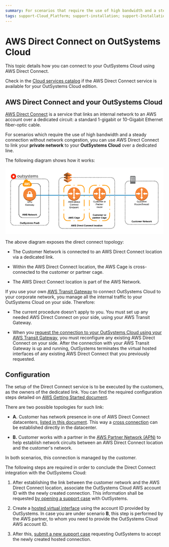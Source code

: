 ```yaml
---
summary: For scenarios that require the use of high bandwidth and a steady connection without network congestion, learn how to set up AWS Direct Connect linking your private network with OutSystems Cloud over a dedicated line.
tags: support-Cloud_Platform; support-installation; support-Installation_Configuration; support-maintenance; support-devOps
---
```


# AWS Direct Connect on OutSystems Cloud

This topic details how you can connect to your OutSystems Cloud using AWS Direct Connect.

<div class="info" markdown="1">

Check in the [Cloud services catalog](https://success.outsystems.com/Support/Enterprise_Customers/OutSystems_Support/Cloud_services_catalog) if the AWS Direct Connect service is available for your OutSystems Cloud edition.

</div>

## AWS Direct Connect and your OutSystems Cloud

[AWS Direct Connect](http://docs.aws.amazon.com/directconnect/latest/UserGuide/Welcome.html) is a service that links an internal network to an AWS account over a dedicated circuit: a standard 1-gigabit or 10-Gigabit Ethernet fiber-optic cable.

For scenarios which require the use of high bandwidth and a steady connection without network congestion, you can use AWS Direct Connect to link your **private network** to your **OutSystems Cloud** over a dedicated line.

The following diagram shows how it works:

![Link to OutSystems Cloud with AWS Direct Connect](images/aws-direct-connect-outsystems-cloud_0.png)

The above diagram exposes the direct connect topology:

* The Customer Network is connected to an AWS Direct Connect location via a dedicated link.

* Within the AWS Direct Connect location, the AWS Cage is cross-connected to the customer or partner cage.

* The AWS Direct Connect location is part of the AWS Network.

<div class="info" markdown="1">

If you use your own [AWS Transit Gateway](https://aws.amazon.com/transit-gateway/) to connect OutSystems Cloud to your corporate network, you manage all the internal traffic to your OutSystems Cloud on your side. Therefore:

* The current procedure doesn't apply to you. You must set up any needed AWS Direct Connect on your side, using your AWS Transit Gateway.

* When you [request the connection to your OutSystems Cloud using your AWS Transit Gateway](connect-tgw.md), you must reconfigure any existing AWS Direct Connect on your side. After the connection with your AWS Transit Gateway is up and running, OutSystems terminates the virtual hosted interfaces of any existing AWS Direct Connect that you previously requested.

</div>

## Configuration

The setup of the Direct Connect service is to be executed by the customers, as the owners of the dedicated link. You can find the required configuration steps detailed on [AWS Getting Started document](http://docs.aws.amazon.com/directconnect/latest/UserGuide/getting_started.html).

There are two possible topologies for such link:

* **A.** Customer has network presence in one of AWS Direct Connect datacenters, [listed in this document](https://aws.amazon.com/directconnect/details/). This way a [cross connection](http://docs.aws.amazon.com/directconnect/latest/UserGuide/Colocation.html) can be established directly in the datacenter.

* **B.** Customer works with a partner in the [AWS Partner Network (APN)](http://docs.aws.amazon.com/directconnect/latest/UserGuide/Colocation.html) to help establish network circuits between an AWS Direct Connect location and the customer's network.

In both scenarios, this connection is managed by the customer.

The following steps are required in order to conclude the Direct Connect integration with the OutSystems Cloud:

1. After establishing the link between the customer network and the AWS Direct Connect location, associate the OutSystems Cloud AWS account ID with the newly created connection. This information shall be requested [by opening a support case](https://success.outsystems.com/Support) with OutSystems.

2. Create a [hosted virtual interface](http://docs.aws.amazon.com/directconnect/latest/UserGuide/createhostedvirtualinterface.html) using the account ID provided by OutSystems. In case you are under scenario **B**, this step is performed by the AWS partner, to whom you need to provide the OutSystems Cloud AWS account ID.

3. After this, [submit a new support case](https://success.outsystems.com/Support) requesting OutSystems to accept the newly created hosted connection.
